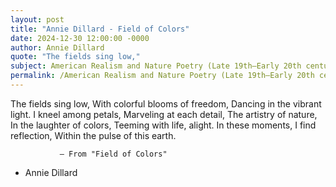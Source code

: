 ```yaml
---
layout: post
title: "Annie Dillard - Field of Colors"
date: 2024-12-30 12:00:00 -0000
author: Annie Dillard
quote: "The fields sing low,"
subject: American Realism and Nature Poetry (Late 19th–Early 20th century)
permalink: /American Realism and Nature Poetry (Late 19th–Early 20th century)/Annie Dillard/Annie Dillard - Field of Colors
---
```


The fields sing low,
With colorful blooms of freedom,
Dancing in the vibrant light.
I kneel among petals,
Marveling at each detail,
The artistry of nature,
In the laughter of colors,
Teeming with life, alight.
In these moments,
I find reflection,
Within the pulse of this earth.

               – From "Field of Colors"

- Annie Dillard

